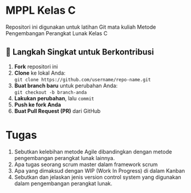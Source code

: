 # MPPL Kelas C
Repositori ini digunakan untuk latihan Git mata kuliah Metode Pengembangan Perangkat Lunak Kelas C

## 📌 Langkah Singkat untuk Berkontribusi

1. **Fork** repositori ini
2. **Clone** ke lokal Anda:  
   `git clone https://github.com/username/repo-name.git`
3. **Buat branch baru** untuk perubahan Anda:  
   `git checkout -b branch-anda`
4. **Lakukan perubahan**, lalu `commit`
5. **Push ke fork Anda**
6. **Buat Pull Request (PR)** dari GitHub

# Tugas
1.	Sebutkan kelebihan metode Agile dibandingkan dengan metode pengembangan perangkat lunak lainnya.
2.	Apa tugas seorang scrum master dalam framework scrum
3.	Apa yang dimaksud dengan WIP (Work In Progress) di dalam Kanban
4.	Sebutkan dan jelaskan jenis version control system yang digunakan dalam pengembangan perangkat lunak.


